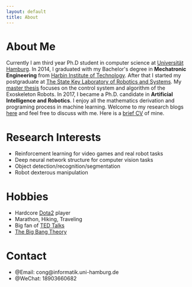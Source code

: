 ```yaml
---
layout: default
title: About
---
```

# About Me
Currently I am third year Ph.D student in computer science at [Universität Hamburg](https://tams.informatik.uni-hamburg.de/people/cong/). In 2014, I graduated with my Bachelor's degree in **Mechatronic Engineering** from [Harbin Institute of Technology](http://en.hit.edu.cn/). After that I started my postgraduate at [The State Key Laboratory of Robotics and Systems](http://en.hit.edu.cn/post/detail/3602). My [master thesis](http://gb.oversea.cnki.net/KCMS/detail/detail.aspx?filename=1017739899.nh&dbcode=CMFD&dbname=CMFDREF) focuses on the control system and algorithm of the Exoskeleton Robots. In 2017, I became a Ph.D. candidate in **Artificial Intelligence and Robotics**. I enjoy all the mathematics derivation and programing process in machine learning. Welcome to my research blogs [here](blog) and feel free to discuss with me. Here is a [brief CV](data/personal/LinCong_CV.pdf) of mine.

# Research Interests
- Reinforcement learning for video games and real robot tasks
- Deep neural network structure for computer vision tasks
- Object detection/recognition/segmentation
- Robot dexterous manipulation

# Hobbies
- Hardcore [Dota2](https://de.dota2.com/?l=schinese) player
- Marathon, Hiking, Traveling
- Big fan of [TED Talks](https://www.ted.com/talks)
- [The Big Bang Theory](https://en.wikipedia.org/wiki/The_Big_Bang_Theory)

# Contact
<ul class="contacts">
        <li>@Email: cong@informatik.uni-hamburg.de</li>
				<li>@WeChat: 18903660682</li>
        <!-- <li>@WhatsApp/Telegram: +49 15786838067</li> -->
</ul>
